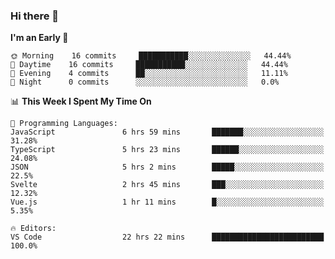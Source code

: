 ### Hi there 👋

<!--
**alexanderniebuhr/alexanderniebuhr** is a ✨ _special_ ✨ repository because its `README.md` (this file) appears on your GitHub profile.

Here are some ideas to get you started:

- 🔭 I’m currently working on ...
- 🌱 I’m currently learning ...
- 👯 I’m looking to collaborate on ...
- 🤔 I’m looking for help with ...
- 💬 Ask me about ...
- 📫 How to reach me: ...
- 😄 Pronouns: ...
- ⚡ Fun fact: ...
-->

<!--START_SECTION:waka-->
**I'm an Early 🐤** 

```text
🌞 Morning    16 commits     ███████████░░░░░░░░░░░░░░   44.44% 
🌆 Daytime    16 commits     ███████████░░░░░░░░░░░░░░   44.44% 
🌃 Evening    4 commits      ██░░░░░░░░░░░░░░░░░░░░░░░   11.11% 
🌙 Night      0 commits      ░░░░░░░░░░░░░░░░░░░░░░░░░   0.0%

```


📊 **This Week I Spent My Time On** 

```text
💬 Programming Languages: 
JavaScript               6 hrs 59 mins       ███████░░░░░░░░░░░░░░░░░░   31.28% 
TypeScript               5 hrs 23 mins       ██████░░░░░░░░░░░░░░░░░░░   24.08% 
JSON                     5 hrs 2 mins        █████░░░░░░░░░░░░░░░░░░░░   22.5% 
Svelte                   2 hrs 45 mins       ███░░░░░░░░░░░░░░░░░░░░░░   12.32% 
Vue.js                   1 hr 11 mins        █░░░░░░░░░░░░░░░░░░░░░░░░   5.35%

🔥 Editors: 
VS Code                  22 hrs 22 mins      █████████████████████████   100.0%

```


<!--END_SECTION:waka-->
